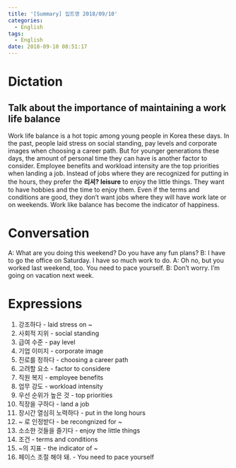 ```yaml
---
title: '[Summary] 입트영 2018/09/10'
categories:
  - English
tags:
  - English
date: 2018-09-10 08:51:17
---
```


# Dictation

## Talk about the importance of maintaining a work life balance

Work life balance is a hot topic among young people in Korea these days. In the past, people laid stress on social standing, pay levels and corporate images when choosing a career path. But for younger generations these days, the amount of personal time they can have is another factor to consider. Employee benefits and workload intensity are the top priorities when landing a job. Instead of jobs where they are recognized for putting in the hours, they prefer the **리셔? leisure** to enjoy the little things. They want to have hobbies and the time to enjoy them. Even if the terms and conditions are good, they don’t want jobs where they will have work late or on weekends. Work like balance has become the indicator of happiness.

# Conversation

A: What are you doing this weekend? Do you have any fun plans?
B: I have to go the office on Saturday. I have so much work to do.
A: Oh no, but you worked last weekend, too. You need to pace yourself.
B: Don’t worry. I’m going on vacation next week.

# Expressions

1. 강조하다 - laid stress on ~
2. 사회적 지위 - social standing
3. 급여 수준 - pay level
4. 기업 이미지 - corporate image
5. 진로를 정하다 - choosing a career path
6. 고려할 요소 - factor to considere
7. 직원 복지 - employee benefits
8. 업무 강도 - workload intensity
9. 우선 순위가 높은 것 - top priorities
10. 직장을 구하다 - land a job
11. 장시간 열심히 노력하다 - put in the long hours
12. ~ 로 인정받다 - be recongnized for ~
13. 소소한 것들을 즐기다 - enjoy the little things
14. 조건 - terms and conditions
15. ~의 지표 - the indicator of ~
16. 페이스 조절 해야 돼. - You need to pace yourself